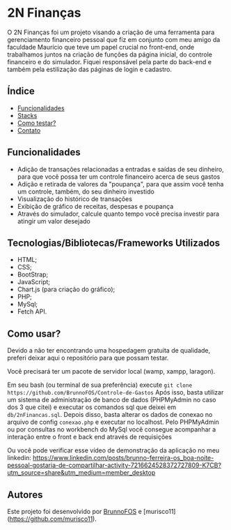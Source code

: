 # 2N Finanças

O 2N Finanças foi um projeto visando a criação de uma ferramenta para gerenciamento financeiro pessoal que fiz em conjunto com meu amigo da faculdade Maurício que teve um papel crucial no front-end, onde trabalhamos juntos na criação de funções da página inicial, do controle financeiro e do simulador. Fiquei responsável pela parte do back-end e também pela estilização das páginas de login e cadastro.

## Índice

- [Funcionalidades](#funcionalidades)
- [Stacks](#tecnologiasbibliotecasframeworks-utilizados)
- [Como testar?](#como-usar)
- [Contato](#autores)


## Funcionalidades

- Adição de transações relacionadas a entradas e saídas de seu dinheiro, para que você possa ter um controle financeiro acerca de seus gastos
- Adição e retirada de valores da "poupança", para que assim você tenha um controle, também, do seu dinheiro investido
- Visualização do histórico de transações
- Exibição de gráfico de receitas, despesas e poupança
- Através do simulador, calcule quanto tempo você precisa investir para atingir um valor desejado

## Tecnologias/Bibliotecas/Frameworks Utilizados

- HTML;
- CSS;
- BootStrap;
- JavaScript;
- Chart.js (para criação do gráfico);
- PHP;
- MySql;
- Fetch API.

## Como usar?

Devido a não ter encontrando uma hospedagem gratuita de qualidade, preferi deixar aqui o repositório para que possam testar.

Você precisará ter um pacote de servidor local (wamp, xampp, laragon).

Em seu bash (ou terminal de sua preferência) execute `git clone https://github.com/BrunnoFOS/Controle-de-Gastos`
Após isso, basta utilizar um sistema de administração de banco de dados (PHPMyAdmin no caso dos 3 que citei) e executar os comandos sql que deixei em `db/2nFinancas.sql`.
Depois disso, basta alterar os dados de conexao no arquivo de config `conexao.php` e executar no localhost.
Pelo PHPMyAdmin ou por consultas no workbench do MySql você consegue acompanhar a interação entre o front e back end através de requisições

Ou você pode verificar esse vídeo de demonstração da aplicação no meu linkedin: https://www.linkedin.com/posts/brunno-ferreira-os_boa-noite-pessoal-gostaria-de-compartilhar-activity-7216624528372727809-K7CB?utm_source=share&utm_medium=member_desktop

## Autores

Este projeto foi desenvolvido por [BrunnoFOS](https://github.com/BrunnoFOS) e [murisco11] (https://github.com/murisco11).
